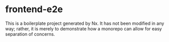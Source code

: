 # frontend-e2e

This is a boilerplate project generated by Nx. It has not been modified in any way; rather, it is merely to demonstrate how a monorepo can allow for easy separation of concerns.
